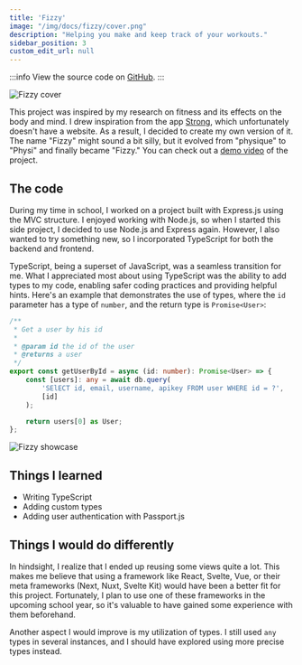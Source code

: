 ```yaml
---
title: 'Fizzy'
image: "/img/docs/fizzy/cover.png"
description: "Helping you make and keep track of your workouts."
sidebar_position: 3
custom_edit_url: null
---
```


:::info
View the source code on [GitHub](https://github.com/dylanwe/fizzy-fitness-app).
:::

![Fizzy cover](/img/docs/fizzy/cover.png)

This project was inspired by my research on fitness and its effects on the body and mind. I drew inspiration from the app [Strong](https://www.strong.app/), which unfortunately doesn't have a website. As a result, I decided to create my own version of it. The name "Fizzy" might sound a bit silly, but it evolved from "physique" to "Physi" and finally became "Fizzy." You can check out a [demo video](https://youtu.be/RcGxFgKqzA4) of the project.

## The code

During my time in school, I worked on a project built with Express.js using the MVC structure. I enjoyed working with Node.js, so when I started this side project, I decided to use Node.js and Express again. However, I also wanted to try something new, so I incorporated TypeScript for both the backend and frontend.

TypeScript, being a superset of JavaScript, was a seamless transition for me. What I appreciated most about using TypeScript was the ability to add types to my code, enabling safer coding practices and providing helpful hints. Here's an example that demonstrates the use of types, where the `id` parameter has a type of `number`, and the return type is `Promise<User>`:

```typescript title="/models/user.ts"
/**
 * Get a user by his id
 *
 * @param id the id of the user
 * @returns a user
 */
export const getUserById = async (id: number): Promise<User> => {
    const [users]: any = await db.query(
        'SElECT id, email, username, apikey FROM user WHERE id = ?',
        [id]
    );

    return users[0] as User;
};
```

![Fizzy showcase](/img/docs/fizzy/fizzy-showcase.png)

## Things I learned

-   Writing TypeScript
-   Adding custom types
-   Adding user authentication with Passport.js

## Things I would do differently

In hindsight, I realize that I ended up reusing some views quite a lot. This makes me believe that using a framework like React, Svelte, Vue, or their meta frameworks (Next, Nuxt, Svelte Kit) would have been a better fit for this project. Fortunately, I plan to use one of these frameworks in the upcoming school year, so it's valuable to have gained some experience with them beforehand.

Another aspect I would improve is my utilization of types. I still used `any` types in several instances, and I should have explored using more precise types instead.
